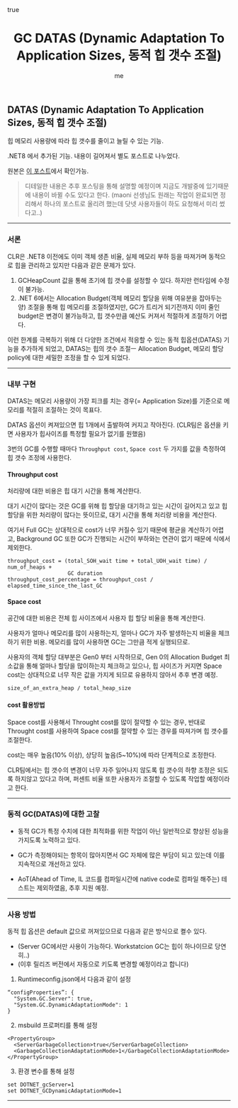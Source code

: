 ﻿---
title: "GC DATAS (Dynamic Adaptation To Application Sizes, 동적 힙 갯수 조절)"
author: me
categories: [DotNet]
tags: [dotnet]
pin: true
math: true
mermaid: true
---

## DATAS (Dynamic Adaptation To Application Sizes, 동적 힙 갯수 조절)

힙 메모리 사용량에 따라 힙 갯수를 줄이고 늘릴 수 있는 기능.

.NET8 에서 추가된 기능. 내용이 길어져서 별도 포스트로 나누었다.


원본은 [이 포스트](https://maoni0.medium.com/dynamically-adapting-to-application-sizes-2d72fcb6f1ea)에서 확인가능.

> 디테일한 내용은 추후 포스팅을 통해 설명할 예정이며 지금도 개발중에 있기때문에 내용이 바뀔 수도 있다고 한다.
(maoni 선생님도 원래는 작업이 완료되면 정리해서 하나의 포스트로 올리려 했는데 닷넷 사용자들이 하도 요청해서 미리 썼다고..)

---
### 서론

CLR은 .NET8 이전에도 이미 객체 생존 비율, 실제 메모리 부하 등을 따져가며 동적으로 힙을 관리하고 있지만 다음과 같은 문제가 있다.

1. GCHeapCount 값을 통해 초기에 힙 갯수를 설정할 수 있다. 하지만 런타임에 수정이 불가능.
2. .NET 6에서는 Allocation Budget(객체 메모리 할당을 위해 여유분을 잡아두는 양) 조절을 통해 힙 메모리를 조절하였지만, GC가 트리거 되기전까지 이미 줄인 budget은 변경이 불가능하고, 힙 갯수만큼 예산도 커져서 적절하게 조절하기 어렵다.

이런 한계를 극복하기 위해 더 다양한 조건에서 적응할 수 있는 동적 힙옵션(DATAS) 기능을 추가하게 되었고, DATAS는 힙의 갯수 조절ㅡ Allocation Budget, 메모리 할당 policy에 대한 세밀한 조정을 할 수 있게 되었다.

---
### 내부 구현

DATAS는 메모리 사용량이 가장 피크를 치는 경우(= Application Size)를 기준으로 메모리를 적절히 조절하는 것이 목표다.

DATAS 옵션이 켜져있으면 힙 1개에서 출발하여 커지고 작아진다. (CLR팀은 옵션을 키면 사용자가 힙사이즈를 특정할 필요가 없기를 원했음)

3번의 GC를 수행할 때마다 `Throughput cost`, `Space cost` 두 가지를 값을 측정하여 힙 갯수 조정에 사용한다.

#### Throughput cost

처리량에 대한 비용은 힙 대기 시간을 통해 계산한다.

대기 시간이 많다는 것은 GC를 위해 힙 할당을 대기하고 있는 시간이 길어지고 있고 힙 할당을 위한 처리량이 많다는 뜻이므로, 대기 시간을 통해 처리량 비용을 계산한다.

여기서 Full GC는 상대적으로 cost가 너무 커질수 있기 때문에 평균을 계산하기 어렵고, Background GC 또한 GC가 진행되는 시간이 부하와는 연관이 없기 때문에 식에서 제외한다.

```
throughput_cost = (total_SOH_wait time + total_UOH_wait time) / num_of_heaps + 
                   GC duration
throughput_cost_percentage = throughput_cost / elapsed_time_since_the_last_GC
```

#### Space cost
공간에 대한 비용은 전체 힙 사이즈에서 사용자 힙 할당 비율을 통해 계산한다.

사용자가 얼마나 메모리를 많이 사용하는지, 얼마나 GC가 자주 발생하는지 비율을 체크하기 위한 비용. 메모리를 많이 사용하면 GC는 그만큼 적게 실행되므로.

사용자의 객체 할당 대부분은 Gen0 부터 시작하므로, Gen 0의 Allocation Budget 최소값을 통해 얼마나 할당을 많이하는지 체크하고 있으나, 힙 사이즈가 커지면 Space cost는 상대적으로 너무 작은 값을 가지게 되므로 유용하지 않아서 추후 변경 예정.

```
size_of_an_extra_heap / total_heap_size
```

#### cost 활용방법

Space cost를 사용해서 Throught cost를 많이 절약할 수 있는 경우, 반대로 Throught cost를 사용하여 Space cost를 절약할 수 있는 경우를 따져가며 힙 갯수를 조절한다.

cost는 매우 높음(10% 이상), 상당히 높음(5~10%)에 따라 단계적으로 조정한다.

CLR팀에서는 힙 갯수의 변경이 너무 자주 일어나지 않도록 힙 갯수의 하향 조정은 되도록 하지않고 있다고 하며, 퍼센트 비율 또한 사용자가 조절할 수 있도록 작업할 예정이라고 한다.

---
### 동적 GC(DATAS)에 대한 고찰

- 동적 GC가 특정 수치에 대한 최적화를 위한 작업이 아닌 일반적으로 향상된 성능을 가지도록 노력하고 있다.

- GC가 측정해야되는 항목이 많아지면서 GC 자체에 많은 부담이 되고 있는데 이를 지속적으로 개선하고 있다.

- AoT(Ahead of Time, IL 코드를 컴파일시간에 native code로 컴파일 해주는) 테스트는 제외하였음, 추후 지원 예정.


---
### 사용 방법
동적 힙 옵션은 default 값으로 꺼져있으므로 다음과 같은 방식으로 켤수 있다.
- (Server GC에서만 사용이 가능하다. Workstatcion GC는 힙이 하나이므로 당연히..)
- (이후 릴리즈 버전에서 자동으로 키도록 변경할 예정이라고 합니다)

1. Runtimeconfig.json에서 다음과 같이 설정
```
“configProperties”: {
  "System.GC.Server": true,
  "System.GC.DynamicAdaptationMode": 1
}
```

2. msbuild 프로퍼티를 통해 설정
```
<PropertyGroup>
  <ServerGarbageCollection>true</ServerGarbageCollection>
  <GarbageCollectionAdaptationMode>1</GarbageCollectionAdaptationMode>
</PropertyGroup>
```

3. 환경 변수를 통해 설정
```
set DOTNET_gcServer=1
set DOTNET_GCDynamicAdaptationMode=1
```
---